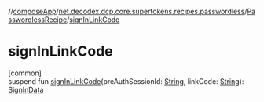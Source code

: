 //[composeApp](../../../index.md)/[net.decodex.dcp.core.supertokens.recipes.passwordless](../index.md)/[PasswordlessRecipe](index.md)/[signInLinkCode](sign-in-link-code.md)

# signInLinkCode

[common]\
suspend fun [signInLinkCode](sign-in-link-code.md)(preAuthSessionId: [String](https://kotlinlang.org/api/latest/jvm/stdlib/kotlin/-string/index.html), linkCode: [String](https://kotlinlang.org/api/latest/jvm/stdlib/kotlin/-string/index.html)): [SignInData](../../net.decodex.dcp.core.supertokens.models/-sign-in-data/index.md)
